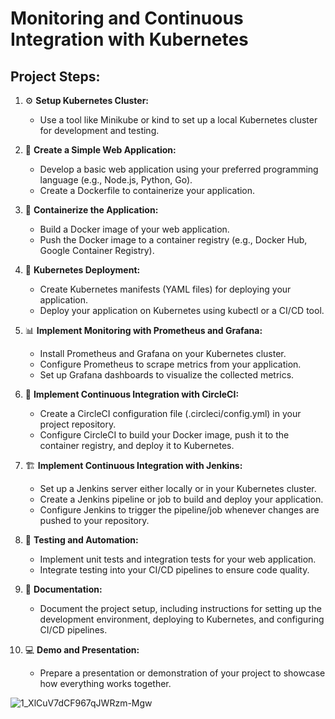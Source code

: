 # Monitoring and Continuous Integration with Kubernetes

## Project Steps:

1. :gear: **Setup Kubernetes Cluster:**<br>
   - Use a tool like Minikube or kind to set up a local Kubernetes cluster for development and testing.

2. :rocket: **Create a Simple Web Application:**<br>
   - Develop a basic web application using your preferred programming language (e.g., Node.js, Python, Go).<br>
   - Create a Dockerfile to containerize your application.

3. :whale: **Containerize the Application:**<br>
   - Build a Docker image of your web application.<br>
   - Push the Docker image to a container registry (e.g., Docker Hub, Google Container Registry).

4. :ship: **Kubernetes Deployment:**<br>
   - Create Kubernetes manifests (YAML files) for deploying your application.<br>
   - Deploy your application on Kubernetes using kubectl or a CI/CD tool.

5. :bar_chart: **Implement Monitoring with Prometheus and Grafana:**<br>
   - Install Prometheus and Grafana on your Kubernetes cluster.<br>
   - Configure Prometheus to scrape metrics from your application.<br>
   - Set up Grafana dashboards to visualize the collected metrics.

6. :repeat: **Implement Continuous Integration with CircleCI:**<br>
   - Create a CircleCI configuration file (.circleci/config.yml) in your project repository.<br>
   - Configure CircleCI to build your Docker image, push it to the container registry, and deploy it to Kubernetes.

7. :building_construction: **Implement Continuous Integration with Jenkins:**<br>
   - Set up a Jenkins server either locally or in your Kubernetes cluster.<br>
   - Create a Jenkins pipeline or job to build and deploy your application.<br>
   - Configure Jenkins to trigger the pipeline/job whenever changes are pushed to your repository.

8. :microscope: **Testing and Automation:**<br>
   - Implement unit tests and integration tests for your web application.<br>
   - Integrate testing into your CI/CD pipelines to ensure code quality.

9. :page_with_curl: **Documentation:**<br>
   - Document the project setup, including instructions for setting up the development environment, deploying to Kubernetes, and configuring CI/CD pipelines.

10. :computer: **Demo and Presentation:**<br>
    - Prepare a presentation or demonstration of your project to showcase how everything works together.




![1_XlCuV7dCF967qJWRzm-Mgw](https://github.com/PatrykKazmierczak/Monitoring-and-Continuous-Integration-with-Kubernetes/assets/46955522/1d939857-11ef-4035-883c-f7cf3f221e2a)
